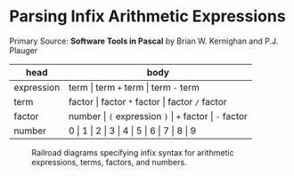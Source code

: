 # Parsing Infix Arithmetic Expressions

Primary Source: **Software Tools in Pascal** by Brian W. Kernighan and P.J. Plauger

| head       | body                                                     |
| ---------- | -------------------------------------------------------- |
| expression | term \| term `+` term \| term `-` term                   |
| term       | factor \| factor `*` factor \| factor `/` factor         |
| factor     | number \| `(` expression `)` \| `+` factor \| `-` factor |
| number     | 0 \| 1 \| 2 \| 3 \| 4 \| 5 \| 6 \| 7 \| 8 \| 9           |

<figure>
  <img src="https://user-images.githubusercontent.com/80301412/166803499-7743f365-b36c-495e-930e-83e2970d0e15.png" alt=""/>
  <figcaption>
    Railroad diagrams specifying infix syntax for arithmetic expressions, terms, factors, and numbers.
  </figcaption>
</figure>
